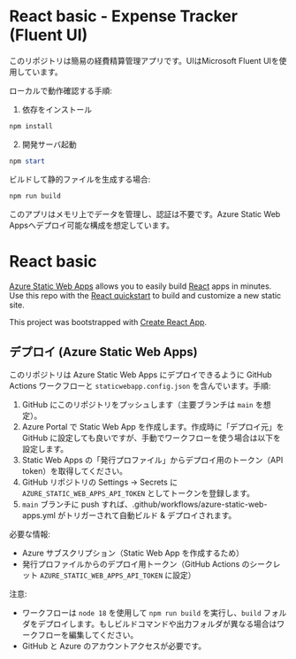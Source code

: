 # React basic - Expense Tracker (Fluent UI)

このリポジトリは簡易の経費精算管理アプリです。UIはMicrosoft Fluent UIを使用しています。

ローカルで動作確認する手順:

1. 依存をインストール

```powershell
npm install
```

2. 開発サーバ起動

```powershell
npm start
```

ビルドして静的ファイルを生成する場合:

```powershell
npm run build
```

このアプリはメモリ上でデータを管理し、認証は不要です。Azure Static Web Appsへデプロイ可能な構成を想定しています。
# React basic

[Azure Static Web Apps](https://docs.microsoft.com/azure/static-web-apps/overview) allows you to easily build [React](https://reactjs.org/) apps in minutes. Use this repo with the [React quickstart](https://docs.microsoft.com/azure/static-web-apps/getting-started?tabs=react) to build and customize a new static site.

This project was bootstrapped with [Create React App](https://github.com/facebook/create-react-app).

## デプロイ (Azure Static Web Apps)

このリポジトリは Azure Static Web Apps にデプロイできるように GitHub Actions ワークフローと `staticwebapp.config.json` を含んでいます。手順:

1. GitHub にこのリポジトリをプッシュします（主要ブランチは `main` を想定）。
2. Azure Portal で Static Web App を作成します。作成時に「デプロイ元」を GitHub に設定しても良いですが、手動でワークフローを使う場合は以下を設定します。
3. Static Web Apps の「発行プロファイル」からデプロイ用のトークン（API token）を取得してください。
4. GitHub リポジトリの Settings → Secrets に `AZURE_STATIC_WEB_APPS_API_TOKEN` としてトークンを登録します。
5. `main` ブランチに push すれば、.github/workflows/azure-static-web-apps.yml がトリガーされて自動ビルド & デプロイされます。

必要な情報:
- Azure サブスクリプション（Static Web App を作成するため）
- 発行プロファイルからのデプロイ用トークン（GitHub Actions のシークレット `AZURE_STATIC_WEB_APPS_API_TOKEN` に設定）

注意:
- ワークフローは `node 18` を使用して `npm run build` を実行し、`build` フォルダをデプロイします。もしビルドコマンドや出力フォルダが異なる場合はワークフローを編集してください。
- GitHub と Azure のアカウントアクセスが必要です。
